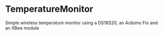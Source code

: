 # TemperatureMonitor
Simple wireless temperature monitor using a DS18S20, an Arduino Fio and an XBee module
